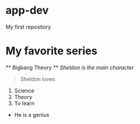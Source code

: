 # app-dev
My first repository

# My favorite series
** Bigbang Theory **
*Sheldon is the main character*
> Sheldon loves
1. Science
2. Theory
3. To learn

- He is a genius
